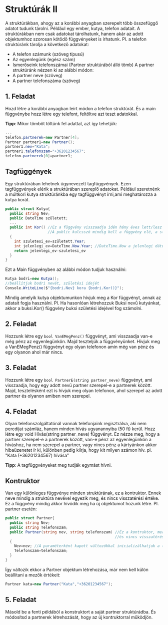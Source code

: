 # Struktúrák II

A struktúrákban, ahogy az a korábbi anyagban szerepelt több összefüggő adatot tudunk tárolni. Például egy ember, kutya, telefon adatait.
A struktúrákban nem csak adatokat tárolhatunk, hanem akár az adott objektumhoz szorosan kötődő függvényeket is írhatunk.
Pl. a telefon struktúránk tárolja a következő adatokat:
  - A telefon számunk (szöveg típusú)
  - Az egyenlegünk (egész szám)
  - Ismerőseink telefonszámai (Partner struktúrából álló tömb)
A partner struktúránk nézzen ki az alábbi módon:
  - A partner neve (szöveg)
  - A partner telefonszáma (szöveg)

## 1. Feladat
Hozd létre a korábbi anyagban leírt módon a telefon struktúrát. És a main függvénybe hozz létre egy telefont, feltöltve azt teszt adatokkal.

__Tipp__: Mikor tömböt töltünk fel adattal, azt így tehetjük:
```cs
...
telefon.partnerek=new Partner[4];
Partner partner1=new Partner();
partner1.nev="Kata";
partner1.telefonszam="+36201234567";
telefon.partnerek[0]=partner1;
```
## Tagfüggények
Egy struktúrában lehetnek úgynevezett tagfüggvények. Ezen tagfüggvények elérik a struktúrában szereplő adatokat.
Például szeretnénk a múltkori kutya struktúránkba egy tagfüggvényt írni,ami meghatározza a kutya korát.
```cs
public struct Kutya{
  public string Nev;
  public DateTime született;
  ...
  public int Kor() //Ez a függvény visszaadja idén hány éves lett/lesz a kutya.
                   //A public kulcsszó mindig kell a függvény elé, a static viszont itt nem kell, sőt hibás is lesz ha használjuk.
  {
    int szuletesi_ev=született.Year;
    int jelenlegi_ev=DateTime.Now.Year; //DateTime.Now a jelenlegi dátumot tartalmazza
    return jelenlegi_ev-szuletesi_ev
  }
}
```
Ezt a Main függvényben az alábbi módon tudjuk használni:
```cs
Kutya bodri=new Kutya();
//beállítjuk bodri nevét, születési idejét
Console.WriteLine($"{bodri.Nev} kora {bodri.Kor()}");
```
Mindig amelyik kutya objektumunkon hívjuk meg a Kor függvényt, annak az adatait fogja használni. Pl. Ha hasonlóan létrehozzuk Buksi nevű kutyánkat,
akkor a buksi.Kor() függvény buksi születési idejével fog számolni. 

## 2. Feladat 
Hozzunk létre egy ```bool VanEMegPenz()``` függvényt, ami visszaadja van-e még pénz az egyenlegünkön. Majd teszteljük a függvényünket.
Hívjuk meg a VanEMegPenz() függvényt egy olyan telefonon amin még van pénz és egy olyanon ahol már nincs.

## 3. Feladat
Hozzunk létre egy ```bool PartnerE(string partner_neve)``` függvényt, ami visszaadja, hogy egy adott nevű partner szerepel-e a partnerek között.
Majd, tesztelésként ezt is hívjuk meg olyan telefonon, ahol szerepel az adott partner és olyanon amiben nem szerepel.

## 4. Feladat
Olyan telefonszolgáltatónál vannak telefonjaink regisztrálva, aki nem percdíjat számláz, hanem minden hívás ugyanannyiba (50 ft) kerül.
Hozz létre egy void Hívás(string partner_neve) függvényt. Ez nézze meg, hogy a partner szerepel-e a partnerek között, van-e pénz az egyenlegünkön
a híváshoz, ha nem szerepel a partner, vagy nincs pénz a kártyánkon akkor hibaüzenetet ír ki, különben pedig kiírja, hogy kit milyen számon hív.
pl. "Kata (+36201234567) hívása"

__Tipp__: A tagfüggvényeket meg tudják egymást hívni.

## Kontruktor
Van egy különleges függvénye minden struktúrának, ez a kontruktor. Ennek neve mindig a struktúra nevével egyezik meg, és nincs visszatérési értéke.
Ez a függvény mindig akkor hívódik meg ha új objektumot hozunk létre.
Pl. partner esetén:
```cs
public struct Partner{
  public string Nev;
  public string Telefonszam;
  public Partner(string nev, string telefonszam) //Ez a kontruktor, mert megegyezik a neve a struktúránk nevével
                                                 //és nincs visszatérési értéke
  {
    Nev=nev; //A paraméterként kapott változókkal inicializálhatjuk a tulajdonságokat.
    Telefonszam=telefonszam; 
  }
}
```
Így változik ekkor a Partner objektum létrehozása, már nem kell külön beállítani a mezők értékeit:
```cs
Partner kata=new Partner("Kata","+36201234567");
```

## 5. Feladat
Másold be a fenti példából a konstruktort a saját partner struktúrádba. És módosítsd a partnerek létrehozását, hogy az új kontruktorral működjön.

